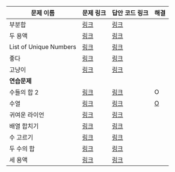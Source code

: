|문제 이름|문제 링크|답안 코드 링크|해결|
|---|---|---|---|
|부분합|[링크](http://boj.kr/1806)|[링크](https://github.com/rhs0266/FastCampus/tree/main/%EA%B0%95%EC%9D%98%20%EC%9E%90%EB%A3%8C/02-%EC%95%8C%EA%B3%A0%EB%A6%AC%EC%A6%98/07~08-두%20포인터/문제별%20코드/1806-부분%20합)||
|두 용액|[링크](http://boj.kr/2470)|[링크](https://github.com/rhs0266/FastCampus/tree/main/%EA%B0%95%EC%9D%98%20%EC%9E%90%EB%A3%8C/02-%EC%95%8C%EA%B3%A0%EB%A6%AC%EC%A6%98/07~08-두%20포인터/문제별%20코드/2470-두%20용액)||
|List of Unique Numbers|[링크](http://boj.kr/13144)|[링크](https://github.com/rhs0266/FastCampus/tree/main/%EA%B0%95%EC%9D%98%20%EC%9E%90%EB%A3%8C/02-%EC%95%8C%EA%B3%A0%EB%A6%AC%EC%A6%98/07~08-두%20포인터/문제별%20코드/13144-List%20of%20Unique%20Numbers)||
|좋다|[링크](http://boj.kr/1253)|[링크](https://github.com/rhs0266/FastCampus/tree/main/%EA%B0%95%EC%9D%98%20%EC%9E%90%EB%A3%8C/02-%EC%95%8C%EA%B3%A0%EB%A6%AC%EC%A6%98/07~08-두%20포인터/문제별%20코드/1253-좋다)||
|고냥이|[링크](http://boj.kr/16472)|[링크](https://github.com/rhs0266/FastCampus/tree/main/%EA%B0%95%EC%9D%98%20%EC%9E%90%EB%A3%8C/02-%EC%95%8C%EA%B3%A0%EB%A6%AC%EC%A6%98/07~08-두%20포인터/문제별%20코드/16472-고냥이)||
|**연습문제**||||
|수들의 합 2|[링크](http://boj.kr/2003)|[링크](https://github.com/rhs0266/FastCampus/tree/main/%EA%B0%95%EC%9D%98%20%EC%9E%90%EB%A3%8C/02-%EC%95%8C%EA%B3%A0%EB%A6%AC%EC%A6%98/07~08-두%20포인터/문제별%20코드/2003-수들의%20합%202)|O|
|수열|[링크](http://boj.kr/2559)|[링크](https://github.com/rhs0266/FastCampus/tree/main/%EA%B0%95%EC%9D%98%20%EC%9E%90%EB%A3%8C/02-%EC%95%8C%EA%B3%A0%EB%A6%AC%EC%A6%98/07~08-두%20포인터/문제별%20코드/2559-수열)|[O](https://github.com/DongwookKim0823/Algorithm/blob/master/Baekjoon%20Online%20Judge/2559.py)|
|귀여운 라이언|[링크](http://boj.kr/15565)|[링크](https://github.com/rhs0266/FastCampus/tree/main/%EA%B0%95%EC%9D%98%20%EC%9E%90%EB%A3%8C/02-%EC%95%8C%EA%B3%A0%EB%A6%AC%EC%A6%98/07~08-두%20포인터/문제별%20코드/15565-귀여운%20라이언)||
|배열 합치기|[링크](http://boj.kr/11728)|[링크](https://github.com/rhs0266/FastCampus/tree/main/%EA%B0%95%EC%9D%98%20%EC%9E%90%EB%A3%8C/02-%EC%95%8C%EA%B3%A0%EB%A6%AC%EC%A6%98/07~08-두%20포인터/문제별%20코드/11728-배열%20합치기)||
|수 고르기|[링크](http://boj.kr/2230)|[링크](https://github.com/rhs0266/FastCampus/tree/main/%EA%B0%95%EC%9D%98%20%EC%9E%90%EB%A3%8C/02-%EC%95%8C%EA%B3%A0%EB%A6%AC%EC%A6%98/07~08-두%20포인터/문제별%20코드/2230-수%20고르기)||
|두 수의 합|[링크](http://boj.kr/3273)|[링크](https://github.com/rhs0266/FastCampus/tree/main/%EA%B0%95%EC%9D%98%20%EC%9E%90%EB%A3%8C/02-%EC%95%8C%EA%B3%A0%EB%A6%AC%EC%A6%98/07~08-두%20포인터/문제별%20코드/3273-두%20수의%20합)||
|세 용액|[링크](http://boj.kr/2473)|[링크](https://github.com/rhs0266/FastCampus/tree/main/%EA%B0%95%EC%9D%98%20%EC%9E%90%EB%A3%8C/02-%EC%95%8C%EA%B3%A0%EB%A6%AC%EC%A6%98/07~08-두%20포인터/문제별%20코드/2473-세%20용액)||
